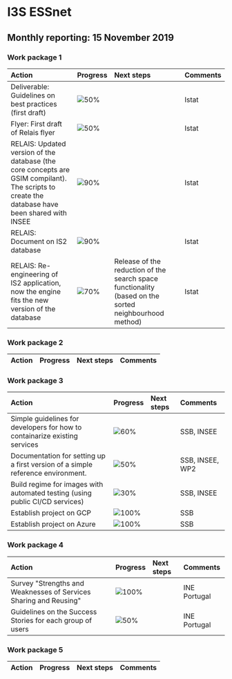 # I3S ESSnet

## Monthly reporting: 15 November 2019

### Work package 1

| Action  | Progress | Next steps | Comments |
|:--|:--|:--|:--|
| Deliverable: Guidelines on best practices (first draft) | ![50%](http://progressed.io/bar/70) |  | Istat |
| Flyer: First draft of Relais flyer | ![50%](http://progressed.io/bar/70) |  | Istat |
| RELAIS: Updated version of the database (the core concepts are GSIM compilant). The scripts to create the database have been shared with INSEE | ![90%](http://progressed.io/bar/70) |  | Istat |
| RELAIS: Document on IS2 database | ![90%](http://progressed.io/bar/70) |  | Istat |
| RELAIS: Re-engineering of IS2 application, now the engine fits the new version of the database | ![70%](http://progressed.io/bar/70) | Release of the reduction of the search space functionality (based on the sorted neighbourhood method) | Istat |



### Work package 2

| Action  | Progress | Next steps | Comments |
|:--|:--|:--|:--|

### Work package 3
| Action  | Progress | Next steps | Comments |
|:--|:--|:--|:--|
|Simple guidelines for developers for how to containarize existing services|![60%](https://progressed.io/bar/60)||SSB, INSEE|
|Documentation for setting up a first version of a simple reference environment. |![50%](https://progressed.io/bar/50)||SSB, INSEE, WP2|
|Build regime for images with automated testing (using public CI/CD services)|![30%](http://progressed.io/bar/30)||SSB, INSEE|
|Establish project on GCP|![100%](https://progressed.io/bar/100)||SSB|
|Establish project on Azure|![100%](https://progressed.io/bar/100)||SSB|



### Work package 4

| Action  | Progress | Next steps | Comments |
|:--|:--|:--|:--|
| Survey "Strengths and Weaknesses of Services Sharing and Reusing" | ![100%](http://progressed.io/bar/70) |  | INE Portugal |
| Guidelines on the Success Stories for each group of users | ![50%](http://progressed.io/bar/70) |  | INE Portugal |

### Work package 5

| Action  | Progress | Next steps | Comments |
|:--|:--|:--|:--|
